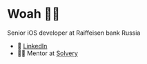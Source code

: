 # Woah 👋🏼

Senior iOS developer at Raiffeisen bank Russia

- 🧐 [LinkedIn](http://linkedin.com/in/yapryntsev)
- 🧑‍💻 Mentor at [Solvery](https://solvery.io/ru/mentor/yapryntsev)
